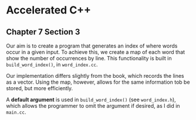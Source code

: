 # Accelerated C++
## Chapter 7 Section 3

Our aim is to create a program that generates an index of where words occur in a given input.
To achieve this, we create a map of each word that show the number of occurrences by line.
This functionality is built in `build_word_index()`, in `word_index.cc`.

Our implementation differs slightly from the book, which records the lines as a vector. Using
the map, however, allows for the same information tob be stored, but more efficiently.

A **default argument** is used in `build_word_index()` (see `word_index.h`), which allows the 
programmer to omit the argument if desired, as I did in `main.cc`.
